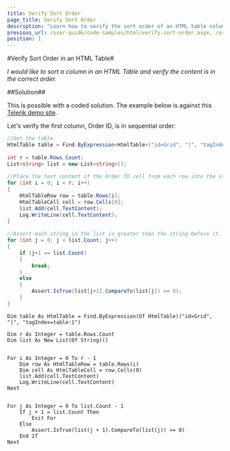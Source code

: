 ```yaml
---
title: Verify Sort Order
page_title: Verify Sort Order
description: "Learn how to verify the sort order of an HTML table column in Test Studio using C#. This guide provides a coded solution to ensure data is sorted correctly during automated testing."
previous_url: /user-guide/code-samples/html/verify-sort-order.aspx, /user-guide/code-samples/html/verify-sort-order
position: 1
---
```

#Verify Sort Order in an HTML Table#

*I would like to sort a column in an HTML Table and verify the content is in the correct order.*

##Solution##

This is possible with a coded solution. The example below is against this <a href="http://demos.telerik.com/aspnet-mvc/grid/index" target="_blank">Telerik demo site</a>.
 
Let's verify the first column, Order ID, is in sequential order:

```C#
//Get the table.
HtmlTable table = Find.ByExpression<HtmlTable>("id=Grid", "|", "tagIndex=table:1");
 
int r = table.Rows.Count;
List<string> list = new List<string>();
  
//Place the text content of the Order ID cell from each row into the string list.
for (int i = 0; i < r; i++)
{
    HtmlTableRow row = table.Rows[i];
    HtmlTableCell cell = row.Cells[0];  
    list.Add(cell.TextContent);
    Log.WriteLine(cell.TextContent);
}
  
//Assert each string in the list is greater than the string before it.
for (int j = 0; j < list.Count; j++)
{
    if (j+1 == list.Count)
    {
        break;
    }
    else
    {
        Assert.IsTrue(list[j+1].CompareTo(list[j]) >= 0);
    }
}
```
```VB
Dim table As HtmlTable = Find.ByExpression(Of HtmlTable)("id=Grid", "|", "tagIndex=table:1")
 
Dim r As Integer = table.Rows.Count
Dim list As New List(Of String)()
 

For i As Integer = 0 To r - 1
    Dim row As HtmlTableRow = table.Rows(i)
    Dim cell As HtmlTableCell = row.Cells(0)
    list.Add(cell.TextContent)
    Log.WriteLine(cell.TextContent)
Next
 

For j As Integer = 0 To list.Count - 1
    If j + 1 = list.Count Then
        Exit For
    Else
        Assert.IsTrue(list(j + 1).CompareTo(list(j)) >= 0)
    End If
Next
```
